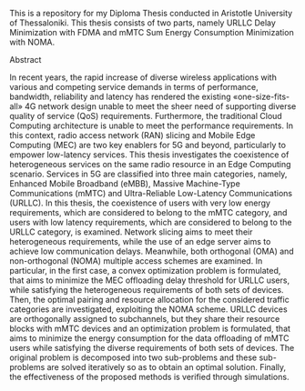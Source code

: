 This is a repository for my Diploma Thesis conducted in Aristotle University of Thessaloniki.
This thesis consists of two parts, namely URLLC Delay Minimization with FDMA and mMTC Sum Energy 
Consumption Minimization with NOMA.

Abstract

In recent years, the rapid increase of diverse wireless applications with various and competing service demands in terms of performance, bandwidth, reliability and latency has rendered the
existing «one-size-fits-all» 4G network design unable to meet the sheer need of supporting diverse quality of service (QoS) requirements. Furthermore, the traditional Cloud Computing architecture is unable to meet the performance requirements. In this context, radio access network
(RAN) slicing and Mobile Edge Computing (MEC) are two key enablers for 5G and beyond, particularly to empower low-latency services. This thesis investigates the coexistence of heterogeneous services on the same radio resource in an Edge Computing scenario. Services in 5G
are classified into three main categories, namely, Enhanced Mobile Broadband (eMBB), Massive Machine-Type Communications (mMTC) and Ultra-Reliable Low-Latency Communications
(URLLC). In this thesis, the coexistence of users with very low energy requirements, which are considered to belong to the mMTC category, and users with low latency requirements, which are
considered to belong to the URLLC category, is examined. Network slicing aims to meet their heterogeneous requirements, while the use of an edge server aims to achieve low communication delays. Meanwhile, both orthogonal (OMA) and non-orthogonal (NOMA) multiple access
schemes are examined. In particular, in the first case, a convex optimization problem is formulated, that aims to minimize the MEC offloading delay threshold for URLLC users, while
satisfying the heterogeneous requirements of both sets of devices. Then, the optimal pairing and resource allocation for the considered traffic categories are investigated, exploiting the NOMA
scheme. URLLC devices are orthogonally assigned to subchannels, but they share their resource blocks with mMTC devices and an optimization problem is formulated, that aims to minimize
the energy consumption for the data offloading of mMTC users while satisfying the diverse requirements of both sets of devices. The original problem is decomposed into two sub-problems
and these sub-problems are solved iteratively so as to obtain an optimal solution. Finally, the effectiveness of the proposed methods is verified through simulations.
